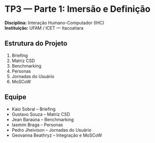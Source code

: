 # TP3 — Parte 1: Imersão e Definição

**Disciplina:** Interação Humano-Computador (IHC)  
**Instituição:** UFAM / ICET — Itacoatiara  

## Estrutura do Projeto
1. Briefing  
2. Matriz CSD  
3. Benchmarking  
4. Personas  
5. Jornadas do Usuário  
6. MoSCoW  

## Equipe
- Kaio Sobral – Briefing  
- Gustavo Souza – Matriz CSD  
- Jean Baraúna – Benchmarking  
- Iasmim Braga – Personas  
- Pedro Jheivison – Jornadas do Usuário  
- Geovanna Beathryz – Integração e MoSCoW  

